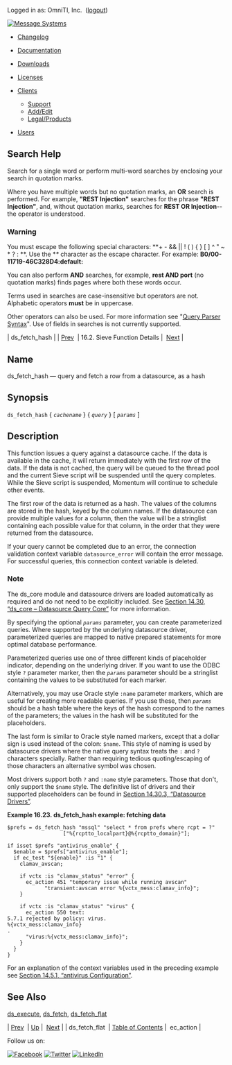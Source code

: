 Logged in as: OmniTI, Inc.  ([logout](https://support.messagesystems.com/logout.php))

[![Message Systems](https://support.messagesystems.com/images/ms-white205.png)](https://support.messagesystems.com/start.php) 

*   [Changelog](https://support.messagesystems.com/start.php?show=changelog)
*   [Documentation](https://support.messagesystems.com/docs/)
*   [Downloads](https://support.messagesystems.com/start.php)

*   [Licenses](https://support.messagesystems.com/license_summary.php)
*   <a href="">Clients</a>
    *   [Support](https://support.messagesystems.com/cs.php)
    *   [Add/Edit](https://support.messagesystems.com/edit_client.php)
    *   [Legal/Products](https://support.messagesystems.com/edit_products.php)
*   [Users](https://support.messagesystems.com/edit_customer.php)

## Search Help

Search for a single word or perform multi-word searches by enclosing your search in quotation marks.

Where you have multiple words but no quotation marks, an **OR** search is performed. For example, **"REST Injection"** searches for the phrase **"REST Injection"**, and, without quotation marks, searches for **REST OR Injection**--the operator is understood.

### Warning

You must escape the following special characters: **+ - && || ! ( ) { } [ ] ^ " ~ * ? : \**. Use the **\** character as the escape character. For example: **B0/00-11719-46C328D4\:default\:**

You can also perform **AND** searches, for example, **rest AND port** (no quotation marks) finds pages where both these words occur.

Terms used in searches are case-insensitive but operators are not. Alphabetic operators **must** be in uppercase.

Other operators can also be used. For more information see "[Query Parser Syntax](https://lucene.apache.org/core/old_versioned_docs/versions/3_0_0/queryparsersyntax.html)". Use of fields in searches is not currently supported.

| ds_fetch_hash |
| [Prev](sieve.ref.ds_fetch_flat.php)  | 16.2. Sieve Function Details |  [Next](sieve.ref.ec_action.php) |

<a name="sieve.ref.ds_fetch_hash"></a>
## Name

ds_fetch_hash — query and fetch a row from a datasource, as a hash

## Synopsis

`ds_fetch_hash` { *`cachename`* } { *`query`* } [ *`params`* ]

<a name="idp29110304"></a>
## Description

This function issues a query against a datasource cache. If the data is available in the cache, it will return immediately with the first row of the data. If the data is not cached, the query will be queued to the thread pool and the current Sieve script will be suspended until the query completes. While the Sieve script is suspended, Momentum will continue to schedule other events.

The first row of the data is returned as a hash. The values of the columns are stored in the hash, keyed by the column names. If the datasource can provide multiple values for a column, then the value will be a stringlist containing each possible value for that column, in the order that they were returned from the datasource.

If your query cannot be completed due to an error, the connection validation context variable `datasource_error` will contain the error message. For successful queries, this connection context variable is deleted.

### Note

The ds_core module and datasource drivers are loaded automatically as required and do not need to be explicitly included. See [Section 14.30, “ds_core – Datasource Query Core”](modules.ds_core.php "14.30. ds_core – Datasource Query Core") for more information.

By specifying the optional *`params`* parameter, you can create parameterized queries. Where supported by the underlying datasource driver, parameterized queries are mapped to native prepared statements for more optimal database performance.

Parameterized queries use one of three different kinds of placeholder indicator, depending on the underlying driver. If you want to use the ODBC style `?` parameter marker, then the *`params`* parameter should be a stringlist containing the values to be substituted for each marker.

Alternatively, you may use Oracle style `:name` parameter markers, which are useful for creating more readable queries. If you use these, then *`params`* should be a hash table where the keys of the hash correspond to the names of the parameters; the values in the hash will be substituted for the placeholders.

The last form is similar to Oracle style named markers, except that a dollar sign is used instead of the colon: `$name`. This style of naming is used by datasource drivers where the native query syntax treats the `:` and `?` characters specially. Rather than requiring tedious quoting/escaping of those characters an alternative symbol was chosen.

Most drivers support both `?` and `:name` style parameters. Those that don't, only support the `$name` style. The definitive list of drivers and their supported placeholders can be found in [Section 14.30.3, “Datasource Drivers”](modules.ds_core.php#modules.ds_core.drivers "14.30.3. Datasource Drivers").

<a name="example.ds_fetch_hash"></a>

**Example 16.23. ds_fetch_hash example: fetching data**

```
$prefs = ds_fetch_hash "mssql" "select * from prefs where rcpt = ?"
                  ["%{rcptto_localpart}@%{rcptto_domain}"];

if isset $prefs "antivirus_enable" {
  $enable = $prefs["antivirus_enable"];
  if ec_test "${enable}" :is "1" {
    clamav_avscan;

    if vctx :is "clamav_status" "error" {
      ec_action 451 "temporary issue while running avscan"
            "transient:avscan error %{vctx_mess:clamav_info}";
    }

    if vctx :is "clamav_status" "virus" {
      ec_action 550 text:
5.7.1 rejected by policy: virus.
%{vctx_mess:clamav_info}
.
      "virus:%{vctx_mess:clamav_info}";
    }
  }
}
```

For an explanation of the context variables used in the preceding example see [Section 14.5.1, “antivirus Configuration”](modules.antivirus.php#modules.antivirus.configuration "14.5.1. antivirus Configuration").

<a name="idp29131296"></a>
## See Also

[ds_execute](sieve.ref.ds_execute.php "ds_execute"), [ds_fetch](sieve.ref.ds_fetch.php "ds_fetch"), [ds_fetch_flat](sieve.ref.ds_fetch_flat.php "ds_fetch_flat")

| [Prev](sieve.ref.ds_fetch_flat.php)  | [Up](sieve.ref.files.php) |  [Next](sieve.ref.ec_action.php) |
| ds_fetch_flat  | [Table of Contents](index.php) |  ec_action |

Follow us on:

[![Facebook](https://support.messagesystems.com/images/icon-facebook.png)](http://www.facebook.com/messagesystems) [![Twitter](https://support.messagesystems.com/images/icon-twitter.png)](http://twitter.com/#!/MessageSystems) [![LinkedIn](https://support.messagesystems.com/images/icon-linkedin.png)](http://www.linkedin.com/company/message-systems)
